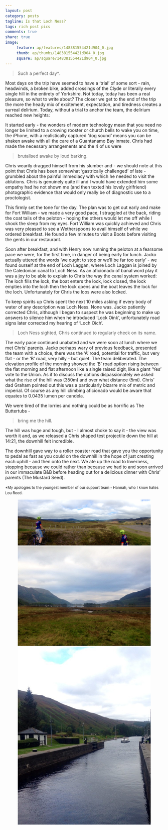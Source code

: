 ```yaml
---
layout: post
category: posts
tagline: Is that Loch Ness?
tags: rich post pics
comments: true
share: true
image: 
     feature: ap/features/148381554421d904_0.jpg
     thumb: ap/thumbs/148381554421d904_0.jpg
     square: ap/square/148381554421d904_0.jpg
---
```

> Such a perfect day*.

Most days on the trip have seemed to have a ‘trial’ of some sort -
rain, headwinds, a broken bike, added crossings of the Clyde or
literally every single hill in the entirety of Yorkshire. Not today,
today has been a real pleasure, so what to write about? The closer we
get to the end of the trip the more the heady mix of excitement,
expectation, and tiredness creates a surreal delirium. Today, without
a trial to anchor the team, the delirium reached new heights:

It started early - the wonders of modern technology mean that you need
no longer be limited to a crowing rooster or church bells to wake you
on time, the iPhone, with a realistically captured ‘dog sound’ means
you can be shaken awake with all the care of a Guantanamo Bay inmate.
Chris had made the necessary arrangements and the 4 of us were

> brutalised awake by loud barking.

Chris wearily dragged himself from his slumber and - we should note at
this point that Chris has been somewhat ‘gastrically challenged’ of
late - grumbled about the painful immediacy with which he needed to
visit the ablutions. Chris is genuinely quite ill and I would have
extended him some empathy had he not shown me (and then texted his
lovely girlfriend) photographic evidence that would only really be of
diagnostic use to a proctologist.


This firmly set the tone for the day. The plan was to get out early
and make for Fort William - we made a very good pace, I struggled at
the back, riding the coat tails of the peloton - hoping the others
would let me off while I shook the sleep from my eyes. Fort William
was quickly achieved and Chris was very pleased to see a Wetherspoons
to avail himself of while we ordered breakfast. He found a few minutes
to visit a Boots before visiting the gents in our restaurant.

Soon after breakfast, and with Henry now running the peloton at a
fearsome pace we were, for the first time, in danger of being early
for lunch. Jacko actually uttered the words ‘we ought to stop or we’ll
be far too early’ - we found ourself at the end of Loch Laggan, where
Loch Laggan is joined by the Caledonian canal to Loch Ness. As an
aficionado of banal word play it was a joy to be able to explain to
Chris the way the canal system worked: The loch fills the lock, the
boat enters the lock, lock closed, the lock empties into the loch then
the lock opens and the boat leaves the lock for the loch.
Unfortunately for Chris the loos were also locked.

To keep spirits up Chris spent the next 10 miles asking if every body
of water of any description was Loch Ness. None was. Jacko patiently
corrected Chris, although I began to suspect he was beginning to make
up answers to silence him when he introduced ‘Lock Oink’,
unfortunately road signs later corrected my hearing of ‘Loch Oich’.

> Loch Ness sighted, Chris continued to regularly check on its name.

The early pace continued unabated and we were soon at lunch where we
met Chris’ parents. Jacko perhaps wary of previous feedback, presented
the team with a choice, there was the ‘A’ road, potential for traffic,
but very flat - or the ‘B’ road, very hilly - but quiet. The team
deliberated. The elevation profile of the morning showed the ‘B’ road
option rising between the flat morning and flat afternoon like a
single raised digit, like a giant ‘Yes’ vote to the Union. As if to
discuss the options dispassionately we asked what the rise of the hill
was (350m) and over what distance (5mi). Chris’ dad Graham pointed out
this was a particularly bizarre mix of metric and imperial. Of course
as any hill climbing aficionado would be aware that equates to 0.0435
lumen per candela.

We were tired of the lorries and nothing could be as horrific as The
Buttertubs -

> bring me the hill.

The hill was huge and tough, but - I almost choke to say it - the view
was worth it and, as we released a Chris shaped test projectile down
the hill at 14:21, the downhill felt incredible.

The downhill gave way to a roller coaster road that gave you the
opportunity to pedal as fast as you could on the downhill in the hope
of just cresting each uphill - and then onto the next. We ate up the
road to Inverness, stopping because we could rather than because we
had to and soon arrived in our immaculate B&B before heading out for a
delicious dinner with Chris’ parents (The Mustard Seed).




<small>*My apologies to the youngest member of our support team -  Hannah,
who I know hates Lou Reed.</small>

<figure class="third">
<a href="/images/ap/standard/148381554421d904_0.jpg">
<img src="/images/ap/standard/148381554421d904_0.jpg">
</a><a href="/images/ap/standard/148381554421d904_1.jpg">
<img src="/images/ap/standard/148381554421d904_1.jpg">
</a><a href="/images/ap/standard/148381554421d904_2.jpg">
<img src="/images/ap/standard/148381554421d904_2.jpg">
</a></figure>
